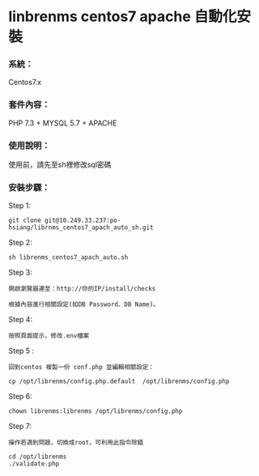 
linbrenms centos7 apache 自動化安裝
======================
### 系統：
Centos7.x

### 套件內容：
PHP 7.3 + MYSQL 5.7 + APACHE

### 使用說明：
使用前，請先至sh裡修改sql密碼

### 安裝步驟：
Step 1:
```
git clone git@10.249.33.237:po-hsiang/librnms_centos7_apach_auto_sh.git
```
Step 2:
```
sh librenms_centos7_apach_auto.sh
```
Step 3:
```
開啟瀏覽器連至：http://你的IP/install/checks

根據內容進行相關設定(如DB Password、DB Name)。
```
Step 4:
```
按照頁面提示，修改.env檔案
```
Step 5 :
```
回到centos 複製一份 conf.php 並編輯相關設定：
```
```
cp /opt/librenms/config.php.default  /opt/librenms/config.php
```
Step 6:
```
chown librenms:librenms /opt/librenms/config.php
```
Step 7:
```
操作若遇到問題，切換成root，可利用此指令除錯
```
```
cd /opt/librenms
./validate.php
```
